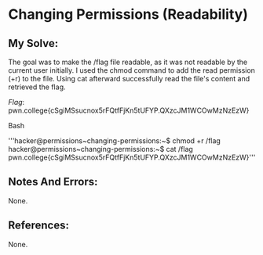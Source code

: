 # Changing Permissions (Readability)

## My Solve:
The goal was to make the /flag file readable, as it was not readable by the current user initially. 
I used the chmod command to add the read permission (+r) to the file. 
Using cat afterward successfully read the file's content and retrieved the flag.

*Flag*: pwn.college{cSgiMSsucnox5rFQtfFjKn5tUFYP.QXzcJM1WCOwMzNzEzW}
 
Bash

'''hacker@permissions\~changing-permissions:~$ chmod +r /flag            
hacker@permissions\~changing-permissions:\~$ cat /flag              
pwn.college{cSgiMSsucnox5rFQtfFjKn5tUFYP.QXzcJM1WCOwMzNzEzW}'''              

## Notes And Errors:
None.

## References:
None.







